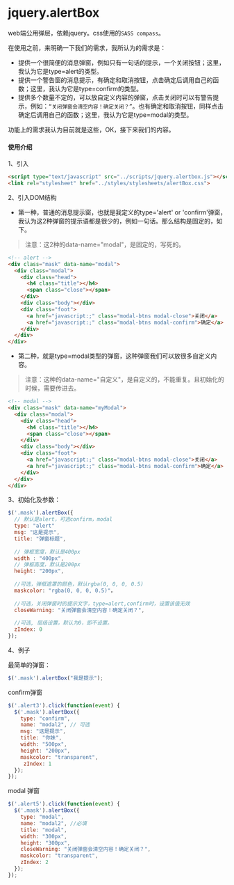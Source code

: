 # jquery.alertBox
web端公用弹层，依赖jquery。css使用的`SASS compass`。

在使用之前，来明确一下我们的需求，我所认为的需求是：
  - 提供一个很简便的消息弹窗，例如只有一句话的提示，一个关闭按钮；这里，我认为它是type=alert的类型。
  - 提供一个警告窗的消息提示，有确定和取消按钮，点击确定后调用自己的函数；这里，我认为它是type=confirm的类型。
  - 提供多个数量不定的，可以放自定义内容的弹窗，点击关闭时可以有警告提示，例如：`“关闭弹窗会清空内容！确定关闭？”`。也有确定和取消按钮，同样点击确定后调用自己的函数；这里，我认为它是type=modal的类型。
  
功能上的需求我认为目前就是这些，OK，接下来我们的内容。 

#### 使用介绍

1、引入
  ```html
  <script type="text/javascript" src="../scripts/jquery.alertbox.js"></script>  
  <link rel="stylesheet" href="../styles/stylesheets/alertBox.css">
  ```

2、引入DOM结构

- 第一种，普通的消息提示窗，也就是我定义的type='alert' or 'confirm'弹窗，我认为这2种弹窗的提示语都是很少的，例如一句话。那么结构是固定的，如下。

> 注意：这2种的data-name="modal"，是固定的，写死的。

```html
<!-- alert -->
<div class="mask" data-name="modal">
  <div class="modal">
    <div class="head">
      <h4 class="title"></h4>
      <span class="close"></span>
    </div>
    <div class="body"></div>
    <div class="foot">
      <a href="javascript:;" class="modal-btns modal-close">关闭</a>
      <a href="javascript:;" class="modal-btns modal-confirm">确定</a>
    </div>  
  </div>
</div>
```

- 第二种，就是type=modal类型的弹窗，这种弹窗我们可以放很多自定义内容。

> 注意：这种的data-name="自定义"，是自定义的，不能重复。且初始化的时候，需要传进去。

```html
<!-- modal -->
<div class="mask" data-name="myModal">
  <div class="modal">
    <div class="head">
      <h4 class="title"></h4>
      <span class="close"></span>
    </div>
    <div class="body"></div>
    <div class="foot">
      <a href="javascript:;" class="modal-btns modal-close">关闭</a>
      <a href="javascript:;" class="modal-btns modal-confirm">确定</a>
    </div>  
  </div>
</div>
```

3、初始化及参数：

```js
$('.mask').alertBox({
  // 默认是alert，可选confirm，modal
  type: "alert" 
  msg: "这是提示",
  title: "弹窗标题",
  
  // 弹框宽度，默认是400px
  width : "400px",  
  // 弹框高度，默认是200px
  height: "200px", 
  
  //可选，弹框遮罩的颜色，默认rgba(0, 0, 0, 0.5)
  maskcolor: "rgba(0, 0, 0, 0.5)"，
  
  //可选，关闭弹窗时的提示文字，type=alert,confirm时，设置该值无效
  closeWarning: "关闭弹窗会清空内容！确定关闭？",
  
  //可选, 层级设置，默认为0，即不设置。
  zIndex: 0
});
```

4、例子

  最简单的弹窗：
  ```js
  $('.mask').alertBox("我是提示");
  ```
  
  confirm弹窗
  
  ```js
  $('.alert3').click(function(event) {
    $('.mask').alertBox({
      type: "confirm",
      name: "modal2", // 可选
      msg: "这是提示",
      title: "你妹",
      width: "500px",
      height: "200px",
      maskcolor: "transparent",
       zIndex: 1
    });
  });
  ```
  
  modal 弹窗
  ```js
  $('.alert5').click(function(event) {
    $('.mask').alertBox({
      type: "modal",
      name: "modal2", //必填
      title: "modal",
      width: "300px",
      height: "300px",
      closeWarning: "关闭弹窗会清空内容！确定关闭？",
      maskcolor: "transparent",
      zIndex: 2
    });
  });
  ```

